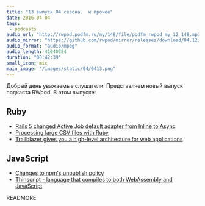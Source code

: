 ```yaml
---
title: "13 выпуск 04 сезона.  и прочее"
date: 2016-04-04
tags:
 - podcasts
audio_url: "http://rwpod.podfm.ru/my/148/file/podfm_rwpod_my_12_148.mp3"
audio_mirror: "https://github.com/rwpod/mirror/releases/download/04.12/0412.mp3"
audio_format: "audio/mpeg"
audio_length: 41040224
duration: "00:42:39"
small_icon: mic
main_image: "/images/static/04/0413.png"
---
```


Добрый день уважаемые слушатели. Представляем новый выпуск подкаста RWpod. В этом выпуске:

## Ruby

 - [Rails 5 changed Active Job default adapter from Inline to Async](http://blog.bigbinary.com/2016/03/29/rails-5-changed-default-active-job-adapter-to-async.html)
 - [Processing large CSV files with Ruby](http://dalibornasevic.com/posts/68-processing-large-csv-files-with-ruby)
 - [Trailblazer gives you a high-level architecture for web applications](http://trailblazer.to/)

## JavaScript

 - [Changes to npm's unpublish policy](http://blog.npmjs.org/post/141905368000/changes-to-npms-unpublish-policy)
 - [Thinscript - language that compiles to both WebAssembly and JavaScript](http://evanw.github.io/thinscript/)


READMORE

